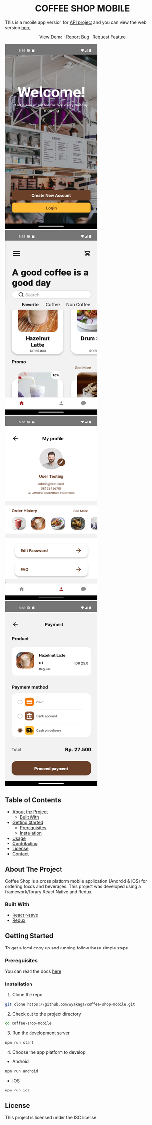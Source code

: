 # <h1 align="center">COFFEE SHOP MOBILE</h1>

This is a mobile app version for [API project](https://github.com/zikriaulia28/Coffeeshop-be) and you can view the web version [here](https://github.com/zikriaulia28/Coffeshop-fe).

 <p align="center">
    <a href="https://drive.google.com/drive/folders/16Eb3R9u5VDahCyqJOUPepLWds2N8thGu?usp=share_link">View Demo</a>
    ·
    <a href="https://github.com/zikriaulia28/CoffeeShop-Mobile/issues">Report Bug</a>
    ·
    <a href="https://github.com/zikriaulia28/CoffeeShop-Mobile/pulls">Request Feature</a>
  </p>
<div display="flex" flex="flex-wrap" justifyContent="space-between">
  <img src="/src/assets/readme/s1.png" width="300px" height="600px" />
  <img src="/src/assets/readme/s2.png" width="300px" height="600px"/>
  <img src="/src/assets/readme/s3.png" width="300px" height="600px"/>
  <img src="/src/assets/readme/s4.png" width="300px" height="600px"/>
</div>

## Table of Contents

- [About the Project](#about-the-project)
  - [Built With](#built-with)
- [Getting Started](#getting-started)
  - [Prerequisites](#prerequisites)
  - [Installation](#installation)
- [Usage](#usage)
- [Contributing](#contributing)
- [License](#license)
- [Contact](#contact)

## About The Project

Coffee Shop is a cross platform mobile application (Android & iOS) for ordering foods and beverages. This project was developed using a framework/library React Native and Redux.

### Built With

- [React Native](https://reactnative.dev/)
- [Redux](https://github.com/reduxjs/redux)

## Getting Started

To get a local copy up and running follow these simple steps.

### Prerequisites

You can read the docs [here](https://reactnative.dev/docs/environment-setup)

### Installation

1. Clone the repo

```sh
git clone https://github.com/wyakaga/coffee-shop-mobile.git
```

2. Check out to the project directory

```sh
cd coffee-shop-mobile
```

3. Run the development server

```sh
npm run start
```

4. Choose the app platform to develop

- Android

```sh
npm run android
```

- iOS

```sh
npm run ios
```

## License

This project is licensed under the ISC license

